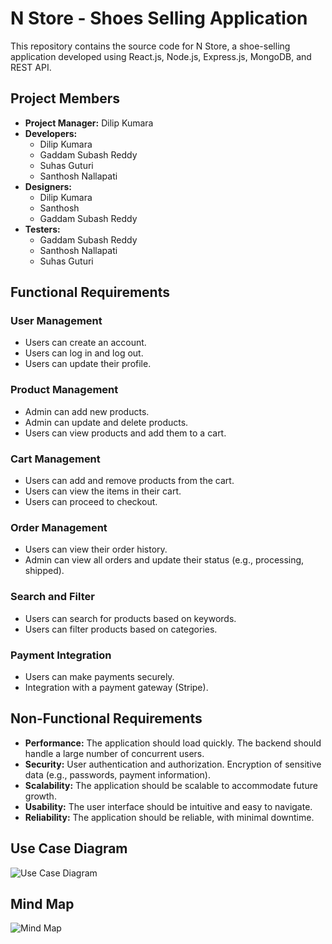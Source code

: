# N Store - Shoes Selling Application

This repository contains the source code for N Store, a shoe-selling application developed using React.js, Node.js, Express.js, MongoDB, and REST API.

## Project Members

- **Project Manager:** Dilip Kumara
- **Developers:**
  - Dilip Kumara
  - Gaddam Subash Reddy
  - Suhas Guturi
  - Santhosh Nallapati
- **Designers:**
  - Dilip Kumara
  - Santhosh
  - Gaddam Subash Reddy
- **Testers:**
  - Gaddam Subash Reddy
  - Santhosh Nallapati
  - Suhas Guturi

## Functional Requirements

### User Management

- Users can create an account.
- Users can log in and log out.
- Users can update their profile.

### Product Management

- Admin can add new products.
- Admin can update and delete products.
- Users can view products and add them to a cart.

### Cart Management

- Users can add and remove products from the cart.
- Users can view the items in their cart.
- Users can proceed to checkout.

### Order Management

- Users can view their order history.
- Admin can view all orders and update their status (e.g., processing, shipped).

### Search and Filter

- Users can search for products based on keywords.
- Users can filter products based on categories.

### Payment Integration

- Users can make payments securely.
- Integration with a payment gateway (Stripe).

## Non-Functional Requirements

- **Performance:** The application should load quickly. The backend should handle a large number of concurrent users.
- **Security:** User authentication and authorization. Encryption of sensitive data (e.g., passwords, payment information).
- **Scalability:** The application should be scalable to accommodate future growth.
- **Usability:** The user interface should be intuitive and easy to navigate.
- **Reliability:** The application should be reliable, with minimal downtime.

## Use Case Diagram

![Use Case Diagram](path/to/use-case-diagram.png)

## Mind Map

![Mind Map](path/to/mind-map.png)
